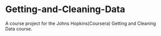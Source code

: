 # Getting-and-Cleaning-Data
A course project for the Johns Hopkins(Coursera)  Getting and Cleaning Data course.
